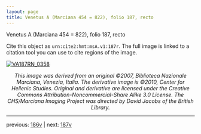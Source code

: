 ```yaml
---
layout: page
title: Venetus A (Marciana 454 = 822), folio 187, recto
---
```


Venetus A (Marciana 454 = 822), folio 187, recto

Cite this object as `urn:cite2:hmt:msA.v1:187r`.  The full image is linked to a citation tool you can use to cite regions of the image.

[![VA187RN_0358](http://www.homermultitext.org/iipsrv?IIIF=/project/homer/pyramidal/deepzoom/hmt/vaimg/2017a/VA187RN_0358.tif/full/800,/0/default.jpg)](http://www.homermultitext.org/ict2/?urn=urn:cite2:hmt:vaimg.2017a:VA187RN_0358) 

<p style="text-align: center; font-style: italic;">This image was derived from an original ©2007, Biblioteca Nazionale Marciana, Venezia, Italia. The derivative image is ©2010, Center for Hellenic Studies. Original and derivative are licensed under the Creative Commons Attribution-Noncommercial-Share Alike 3.0 License. The CHS/Marciana Imaging Project was directed by David Jacobs of the British Library.</p>

---

previous: [186v](../186v/) | next: [187v](../187v/)